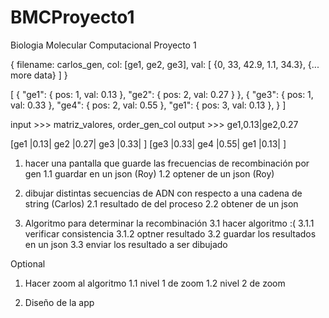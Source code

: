 # BMCProyecto1
Biologia Molecular Computacional Proyecto 1


{
	filename: carlos_gen,
    col: [ge1, ge2, ge3],
    val: [
    	{0, 33, 42.9, 1.1, 34.3},
        {... more data}
    ]
}

[
  {
  	"ge1": {
    	pos: 1,
        val: 0.13
     },
     "ge2": {
     	pos: 2,
        val: 0.27
     }
  },
  {
  	"ge3": {
    	pos: 1,
        val: 0.33
     },
     "ge4": {
     	pos: 2,
        val: 0.55
     },
     "ge1": {
     	pos: 3,
        val: 0.13
     },
  }
]

input >>> matriz_valores, order_gen_col
output >>> ge1,0.13|ge2,0.27

[ge1        |0.13| ge2       |0.27|    ge3    |0.33| ]
[ge3        |0.33| ge4       |0.55|    ge1    |0.13| ]

1. hacer una pantalla que guarde las frecuencias de recombinación por gen
	1.1 guardar en un json (Roy)
    1.2 optener de un json (Roy)
    
2. dibujar distintas secuencias de ADN con respecto a una cadena de string (Carlos)
	2.1 resultado de del proceso
    2.2 obtener de un json
    
3. Algoritmo para determinar la recombinación
	3.1 hacer algoritmo :(
        3.1.1 verificar consistencia
    	3.1.2 optner resultado
    3.2 guardar los resultados en un json
    3.3 enviar los resultado a ser dibujado

Optional

1. Hacer zoom al algoritmo
	1.1 nivel 1 de zoom
    1.2 nivel 2 de zoom
    
2. Diseño de la app

